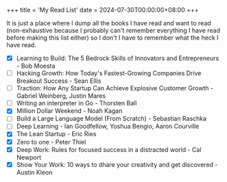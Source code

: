 +++
title = 'My Read List'
date = 2024-07-30T00:00:00+08:00
+++

It is just a place where I dump all the books I have read and want to read (non-exhaustive because I probably can't remember everything I have read before making this list either) so I don't I have to remember what the heck I have read.

- [x] Learning to Build: The 5 Bedrock Skills of Innovators and Entrepreneurs - Bob Moesta
- [ ] Hacking Growth: How Today's Fastest-Growing Companies Drive Breakout Success - Sean Ellis
- [ ] Traction: How Any Startup Can Achieve Explosive Customer Growth - Gabriel Weinberg, Justin Mares
- [ ] Writing an interpreter in Go - Thorsten Ball
- [x] Million Dollar Weekend - Noah Kagan
- [ ] Build a Large Language Model (From Scratch) - Sebastian Raschka
- [ ] Deep Learning - Ian Goodfellow, Yoshua Bengio, Aaron Courville
- [x] The Lean Startup - Eric Ries
- [x] Zero to one - Peter Thiel
- [x] Deep Work: Rules for focused success in a distracted world - Cal Newport
- [x] Show Your Work: 10 ways to dhare your creativity and get discovered - Austin Kleon
